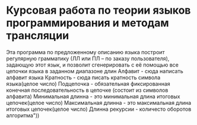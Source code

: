 # Курсовая работа по теории языков программирования и методам трансляции

Эта программа по предложенному описанию языка построит регулярную грамматику (ЛЛ или ПЛ – по заказу пользователя), задающую этот язык, и позволит сгенерировать с её помощью все цепочки языка в заданном диапазоне длин  Алфавит - сюда написать алфавит языка  Кратность - сюда писать кратность символа языка(целое число)  Подцепочка - обязательная фиксированная конечная последовательность в цепочке (состоит из символов алфавита)  Минимальная длинна - это минимальная длина итоговых цепочек(целое число)  Максимальная длинна - это максимальная длина итоговых цепочек(целое число)  Длинна рекурсии - количесто оборотов алгоритма"))
